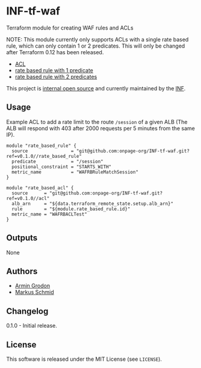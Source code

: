 # INF-tf-waf

Terraform module for creating WAF rules and ACLs

NOTE: This module currently only supports ACLs with a single rate based rule,
which can only contain 1 or 2 predicates. This will only be changed after
Terraform 0.12 has been released.

- [ACL](acl/README.md)
- [rate based rule with 1 predicate](rate_based_rule/README.md)
- [rate based rule with 2 predicates](rate_based_rule2/README.md)

This project is [internal open source](https://en.wikipedia.org/wiki/Inner_source)
and currently maintained by the [INF](https://github.com/orgs/onpage-org/teams/inf).


## Usage

Example ACL to add a rate limit to the route `/session` of a given ALB (The ALB
will respond with 403 after 2000 requests per 5 minutes from the same IP).

```hcl
module "rate_based_rule" {
  source                = "git@github.com:onpage-org/INF-tf-waf.git?ref=v0.1.0//rate_based_rule"
  predicate             = "/session"
  positional_constraint = "STARTS_WITH"
  metric_name           = "WAFRBRuleMatchSession"
}

module "rate_based_acl" {
  source      = "git@github.com:onpage-org/INF-tf-waf.git?ref=v0.1.0//acl"
  alb_arn     = "${data.terraform_remote_state.setup.alb_arn}"
  rule        = "${module.rate_based_rule.id}"
  metric_name = "WAFRBACLTest"
}
```

## Outputs
None

## Authors

- [Armin Grodon](https://github.com/x4121)
- [Markus Schmid](https://github.com/h0raz)

## Changelog

0.1.0 - Initial release.

## License

This software is released under the MIT License (see `LICENSE`).
